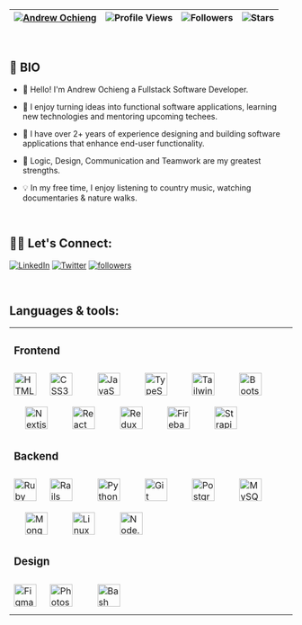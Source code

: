 | [![Andrew Ochieng](https://img.shields.io/badge/ANDREW-OCHIENG-<COLOR>.svg)](https://shields.io/) | ![Profile Views](https://komarev.com/ghpvc/?username=Andrew-Ochieng&color=green) | ![Followers](https://img.shields.io/github/followers/Andrew-Ochieng) | ![Stars](https://img.shields.io/github/stars/Andrew-Ochieng?label=Profile%20Stars&logo=Profile%20stars&logoColor=g) | 
--| --| --| --|

<br>

## 📖 BIO

*  👋 Hello! I'm Andrew Ochieng a Fullstack Software Developer.

* 🚀 I enjoy turning ideas into functional software applications, learning new technologies and mentoring upcoming techees.

* 🥑 I have over 2+ years of experience designing and building software applications that enhance end-user functionality.

* 🌱 Logic, Design, Communication and Teamwork are my greatest strengths.

* 💡 In my free time, I enjoy listening to country music, watching documentaries & nature walks.  

</br>

## 🙋‍♂️ Let's Connect:

<p align="left">
  <a href="https://www.linkedin.com/in/andrew-ochieng-00b076180/"><img alt="LinkedIn" title="LinkedIn" src="https://img.shields.io/badge/-LinkedIn-0077B5?style=for-the-badge&logo=linkedin&logoColor=white"/></a>
  <a href="https://twitter.com/dev__drew"><img alt="Twitter" title="Twitter" src="https://img.shields.io/badge/-Twitter-1DA1F2?style=for-the-badge&logo=twitter&logoColor=white"/></a>
  <a href="https://github.com/andrew-ochieng"><img alt="followers" title="Follow me on Github" src="https://img.shields.io/github/followers/andrew-ochieng?color=236ad3&style=for-the-badge&logo=github&label=Follow"/></a>
</p>


</br>

## Languages & tools:

<table>
  <tr>
    <td valign="top" width="50%">

  ### Frontend  
  <div>  
  <img style="margin: 10px 0px" src="https://profilinator.rishav.dev/skills-assets/html5-original-wordmark.svg" alt="HTML5" height="40" />  
  <img style="margin: 10px 20px" src="https://profilinator.rishav.dev/skills-assets/css3-original-wordmark.svg" alt="CSS3" height="40" /> 
  <img style="margin: 10px 20px" src="https://profilinator.rishav.dev/skills-assets/javascript-original.svg" alt="JavaScript" height="40" />
  <img style="margin: 10px 20px" src="https://profilinator.rishav.dev/skills-assets/typescript-original.svg" alt="TypeScript" height="40" />
  <img style="margin: 10px 20px" src="https://i.ibb.co/WfSJkqn/tailwindcss-removebg-preview.png" alt="Tailwindcss" height="40" />    
  <img style="margin: 10px 20px" src="https://profilinator.rishav.dev/skills-assets/bootstrap-plain.svg" alt="Bootstrap" height="40" />  
  <img style="margin: 10px 20px" src="https://profilinator.rishav.dev/skills-assets/nextjs.png" alt="Nextjs" height="40" />
  <img style="margin: 10px 20px" src="https://profilinator.rishav.dev/skills-assets/react-original-wordmark.svg" alt="React" height="40" /> 
  <a href="https://redux.js.org/" target="_blank"><img style="margin: 10px 20px" src="https://profilinator.rishav.dev/skills-assets/redux-original.svg" alt="Redux" height="40" /></a>  
  <img style="margin: 10px 20px" src="https://profilinator.rishav.dev/skills-assets/firebase.png" alt="Firebase" height="40" />
  <img style="margin: 10px 20px" src="https://profilinator.rishav.dev/skills-assets/strapi.svg" alt="Strapi" height="40" />   
  </div>

  ### Backend  
  <div>       
    <img style="margin: 10px 0px" src="https://i.ibb.co/zG2M2QT/ruby-log-removebg-preview.png" alt="Ruby" height="40" />    
    <img style="margin: 10px 20px" src="https://i.ibb.co/gWH1NMr/Ruby-On-Rails-Logo-svg-removebg-preview.png" alt="Rails" height="40" />  
    <img style="margin: 10px 20px" src="https://profilinator.rishav.dev/skills-assets/python-original.svg" alt="Python" height="40" />
    <img style="margin: 10px 20px" src="https://profilinator.rishav.dev/skills-assets/git-scm-icon.svg" alt="Git" height="40" />   
    <img style="margin: 10px 20px" src="https://profilinator.rishav.dev/skills-assets/postgresql-original-wordmark.svg" alt="Postgresql" height="40" />
    <img style="margin: 10px 20px" src="https://profilinator.rishav.dev/skills-assets/mysql-original-wordmark.svg" alt="MySQL" height="40" />  
    <img style="margin: 10px 20px" src="https://profilinator.rishav.dev/skills-assets/mongodb-original-wordmark.svg" alt="MongoDB" height="40" /> 
    <img style="margin: 10px 20px" src="https://profilinator.rishav.dev/skills-assets/linux-original.svg" alt="Linux"
    height="40" />
    <img style="margin: 10px 20px" src="https://profilinator.rishav.dev/skills-assets/nodejs-original-wordmark.svg" alt="Node.js" height="40" />  
  </div>

  ### Design  

  <div >  
    <img style="margin: 10px 0px" src="https://profilinator.rishav.dev/skills-assets/figma-icon.svg" alt="Figma" height="40">  
    <img style="margin: 10px 20px" src="https://profilinator.rishav.dev/skills-assets/photoshop-plain.svg" alt="Photoshop" height="40" />     
    <img style="margin: 10px 20px" src="https://profilinator.rishav.dev/skills-assets/adobe_illustrator-icon.svg" alt="Bash" 
    height="40" />  
  </div>
</td>




</tr>
</table>


